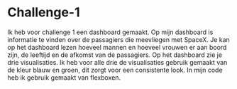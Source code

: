 # Challenge-1
Ik heb voor challenge 1 een dashboard gemaakt. Op mijn dashboard is informatie te vinden over de passagiers die meevliegen met SpaceX. 
Je kan op het dashboard lezen hoeveel mannen en hoeveel vrouwen er aan boord zijn, de leeftijd en de afkomst van de passagiers. 
Op het dashboard zie je drie visualisaties. Ik heb voor alle drie de visualisaties gebruik gemaakt van de kleur blauw en groen, dit zorgt voor een consistente look. 
In mijn code heb ik gebruik gemaakt van flexboxen. 
